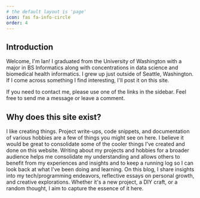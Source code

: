 ```yaml
---
# the default layout is 'page'
icon: fas fa-info-circle
order: 4
---
```


## Introduction
Welcome, I'm Ian! I graduated from the University of Washington with a major in BS Informatics along with concentrations in data science and biomedical health informatics. I grew up just outside of Seattle, Washington. If I come across something I find interesting, I'll post it on this site.

If you need to contact me, please use one of the links in the sidebar. Feel free to send me a message or leave a comment.

## Why does this site exist?
I like creating things. Project write-ups, code snippets, and documentation of various hobbies are a few of things you might see on here. I believe it would be great to consolidate some of the cooler things I’ve created and done on this website. Writing about my projects and hobbies for a broader audience helps me consolidate my understanding and allows others to benefit from my experiences and insights and to keep a running log so I can look back at what I've been doing and learning. On this blog, I share insights into my tech/programming endeavors, reflective essays on personal growth, and creative explorations. Whether it's a new project, a DIY craft, or a random thought, I aim to capture the essence of it here.

